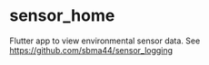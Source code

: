 # sensor_home

Flutter app to view environmental sensor data. See https://github.com/sbma44/sensor_logging
